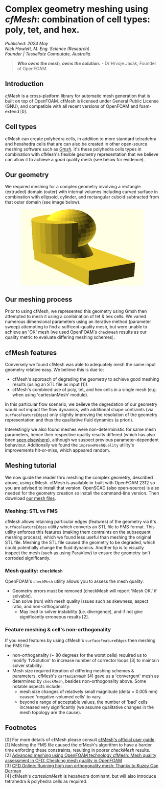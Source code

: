 # Complex geometry meshing using _cfMesh_: combination of cell types: poly, tet, and hex.
_Published: 2024 May  
Nick Howlett, M. Eng. Science (Research)  
Founder | Tessellate Computate, Australia._  

> _**Who owns the mesh, owns the solution.**_ - Dr Hrvoje Jasak, Founder of OpenFOAM.

## Introduction
_cfMesh_ is a cross-platform library for automatic mesh generation that is built on top of OpenFOAM. cfMesh is licensed under General Public License (GNU), and compatible with all recent versions of OpenFOAM and foam-extend [0]. 
## Cell types
cfMesh can create polyhedra cells, in addition to more standard tetradehra and hexahedra cells that are can also be created in other open-source meshing software such as [_Gmsh_](https://gmsh.info/doc/texinfo/gmsh.html). It's these polyhedra cells types in combination with cfMesh's flexible geometry representation that we believe can allow it to achieve a _good_ quality mesh (see below for evidence).

## Our geometry
We required meshing for a complex geometry involving a rectangle (extruded) domain (outer) with internal volumes including curved surface in combination with ellipsoid, cylinder, and rectangular cuboid subtracted from that outer domain (see image below).

<p align="center">
  <img src="./geomPersonShield.png" width="400" height="250"/>
</p>

## Our meshing process
Prior to using cfMesh, we represented this geometry using Gmsh then attempted to mesh it using a combination of tet & hex cells. We varied numerous dimensional parameters using an iterative method (parameter sweep) attempting to find a sufficent-quality mesh, but were unable to achieve an 'OK' mesh (we used OpenFOAM's `checkMesh` results as our quality metric to evaluate differing meshing schemes).

## cfMesh features
Conversely we found cfMesh was able to adequately mesh the same input geometry relative easy. We believe this is due to:
- cfMesh's approach of degrading the geometry to achieve good meshing results (using an STL file as input [1]).
- cfMesh's combined use of poly, tet, and hex cells in a single mesh (e.g. when using 'cartesianMesh' module).

In this particular flow scenario, we believe the degredation of our geometry would not impact the flow dynamics, with additional shape contraints (via `surfaceFeatureEdges`) only slightly improving the resolution of the geometry representation and thus the qualitative fluid dynamics (a priori).

Interestingly we also found meshes were non-deterministic for same mesh parameters, hence their respective quality results differed (which has also been [seen elsewhere](https://www.cfd-online.com/Forums/openfoam-community-contributions/198872-general-workflow-create-flawless-mesh-cfmesh.html)), although we suspect previous parameter-dependent behaviour. Additonally we found the `improveMeshQuality` utility's improvements hit-or-miss, which appeared random.

## Meshing tutorial
We now guide the reader thru meshing the complex geometry, described above, using cfMesh. cfMesh is available in-built with OpenFOAM 2312 so you are advised to install that version. OpenSCAD (also open-source) is also needed for the geometry creation so install the command-line version. Then download [our mesh files](https://github.com/TessellateDataScience/faceShieldOptimisations/tree/main/foamCases/3D_LES_particles/partShield).

### Meshing: STL vs FMS
cfMesh allows retaining particular edges (features) of the geometry via it's `surfaceFeatureEdges` utility which converts an STL file to FMS format. This utility enforces this features (making them contraints on the subsequent meshing process), which we found less useful than meshing the original STL file. Meshing the STL file caused the geometry to be degraded, which could potentially change the fluid dynamics. Another tip is to visually inspect the mesh (such as using ParaView) to ensure the geometry isn't corroded significantly. 

### Mesh quality: `checkMesh` 
OpenFOAM's `checkMesh` utility allows you to assess the mesh quality: 
- Geometry errors must be removed (checkMesh will report 'Mesh OK.' if solvable).
- Can solve (run) with mesh quality issues such as skewness, aspect ratio, and non-orthogonality:
	- May lead to solver instability (i.e. divergence), and if not give significantly erroneous results [2].

### Feature meshing & cell's non-orthogonality
If you need features by using cfMesh's `surfaceFeatureEdges` then meshing the FMS file: 
- non-orthoganality (~ 80 degrees for the worst cells) required us to modify 'fvSolution' to increase number of corrector loops [3] to maintain solver stability.
- Mesh size required iteration of differing meshing schemes & parameters. cfMesh's `cartesianMesh` [4] gave us a 'convergent' mesh as determined by `checkMesh`, besides non-orthogonality above. Some notable aspects include:
	- mesh size changes of relatively small magnitude (delta = 0.005 mm) caused 'negative-volumed cells' to vary.
	- beyond a range of acceptable values, the number of 'bad' cells increased very significantly (we assume qualitative changes in the mesh topology are the cause).

## Footnotes
[0] For more details of cfMesh please consult [cfMesh's official user guide](https://cfmesh.com/wp-content/uploads/2015/09/User_Guide-cfMesh_v1.1.pdf).  
[1] Meshing the FMS file caused the cfMesh's algorithm to have a harder time enforcing these constraints, resulting in poorer _checkMesh_ results.  
[2] [Advanced meshing using OpenFOAM technology cfMesh: Mesh quality assessment in CFD: Checking mesh quality in OpenFOAM](www.wolfdynamics.com/training/CFMESH/cfmesh2017.pdf)  
[3] [CFD Online: Running high non orthogonality mesh: Thanks to Kuzey Can Derman]( https://www.cfd-online.com/Forums/openfoam-solving/249271-running-high-non-orthogonality-mesh.html)  
[4] cfMesh's _cartesianMesh_ is hexahedra dominant, but will also introduce tetrahedra & polyhedra cells as required.  